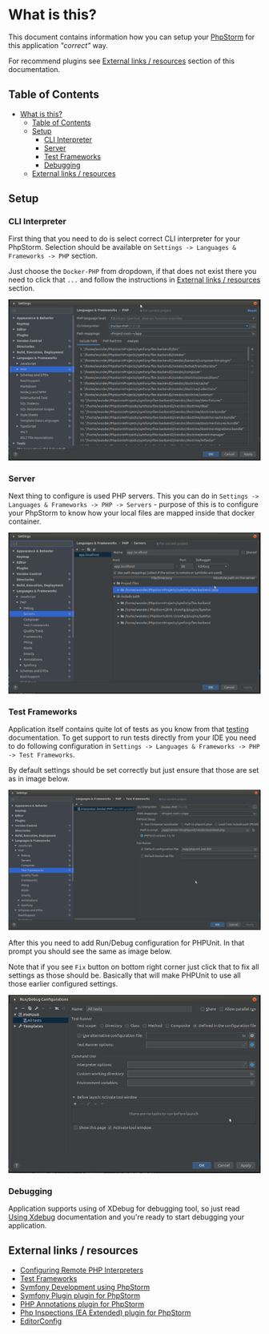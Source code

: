 # What is this?

This document contains information how you can setup your [PhpStorm](https://www.jetbrains.com/phpstorm/)
for this application _"correct"_ way. 

For recommend plugins see [External links / resources](#external-links--resources)
section of this documentation.

## Table of Contents

* [What is this?](#what-is-this)
   * [Table of Contents](#table-of-contents)
   * [Setup](#setup)
      * [CLI Interpreter](#cli-interpreter)
      * [Server](#server)
      * [Test Frameworks](#test-frameworks)
      * [Debugging](#debugging)
   * [External links / resources](#external-links--resources)

## Setup

### CLI Interpreter

First thing that you need to do is select correct CLI interpreter for your 
PhpStorm. Selection should be available on `Settings -> Languages & Frameworks -> PHP`
section.

Just choose the `Docker-PHP` from dropdown, if that does not exist there you
need to click that `...` and follow the instructions in [External links / resources](#external-links--resources)
section.

![Path mappings](images/phpstorm_01.png)

### Server

Next thing to configure is used PHP servers. This you can do in
`Settings -> Languages & Frameworks -> PHP -> Servers` - purpose of this is to
configure your PhpStorm to know how your local files are mapped inside that
docker container.

![Path mappings](images/phpstorm_02.png)

### Test Frameworks

Application itself contains quite lot of tests as you know from that [testing](TESTING.md)
documentation. To get support to run tests directly from your IDE you need to
do following configuration in `Settings -> Languages & Frameworks -> PHP -> Test Frameworks`.

By default settings should be set correctly but just ensure that  those are set
as in image below.

![Path mappings](images/phpstorm_03.png)

After this you need to add Run/Debug configuration for PHPUnit. In that prompt 
you should see the same as image below.

Note that if you see `Fix` button on bottom right corner just click that to fix
all settings as those should be. Basically that will make PHPUnit to use all
those earlier configured settings.

![Path mappings](images/phpstorm_04.png)

### Debugging

Application supports using of XDebug for debugging tool, so just read [Using Xdebug](XDEBUG.md)
documentation and you're ready to start debugging your application.

## External links / resources

* [Configuring Remote PHP Interpreters](https://www.jetbrains.com/help/phpstorm/configuring-remote-interpreters.html)
* [Test Frameworks](https://www.jetbrains.com/help/phpstorm/php-test-frameworks.html)
* [Symfony Development using PhpStorm](http://blog.jetbrains.com/phpstorm/2014/08/symfony-development-using-phpstorm/)
* [Symfony Plugin plugin for PhpStorm](https://plugins.jetbrains.com/plugin/7219-symfony-plugin)
* [PHP Annotations plugin for PhpStorm](https://plugins.jetbrains.com/plugin/7320)
* [Php Inspections (EA Extended) plugin for PhpStorm](https://plugins.jetbrains.com/idea/plugin/7622-php-inspections-ea-extended-)
* [EditorConfig](https://plugins.jetbrains.com/plugin/7294-editorconfig)
